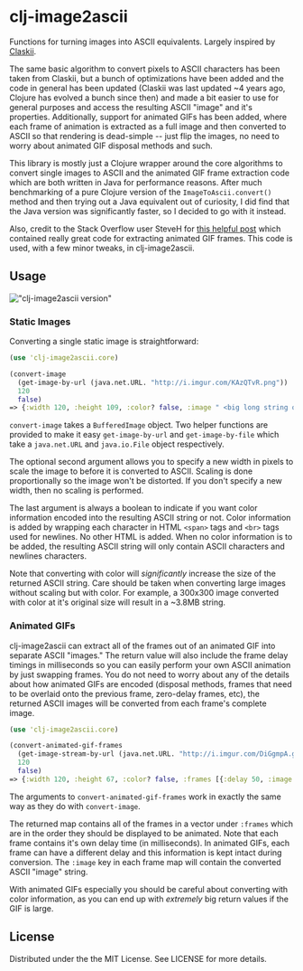 # clj-image2ascii

Functions for turning images into ASCII equivalents. Largely inspired by
[Claskii](https://github.com/LauJensen/Claskii).

The same basic algorithm to convert pixels to ASCII characters has been taken from Claskii, but a bunch of
optimizations have been added and the code in general has been updated (Claskii was last updated ~4 years ago, Clojure
has evolved a bunch since then) and made a bit easier to use for general purposes and access the resulting ASCII
"image" and it's properties. Additionally, support for animated GIFs has been added, where each frame of animation is
extracted as a full image and then converted to ASCII so that rendering is dead-simple -- just flip the images, no need
to worry about animated GIF disposal methods and such.

This library is mostly just a Clojure wrapper around the core algorithms to convert single images to ASCII and the
animated GIF frame extraction code which are both written in Java for performance reasons. After much benchmarking
of a pure Clojure version of the `ImageToAscii.convert()` method and then trying out a Java equivalent out of
curiosity, I did find that the Java version was significantly faster, so I decided to go with it instead.

Also, credit to the Stack Overflow user SteveH for [this helpful post](http://stackoverflow.com/a/18425922) which
contained really great code for extracting animated GIF frames. This code is used, with a few minor tweaks, in
clj-image2ascii.

## Usage

!["clj-image2ascii version"](https://clojars.org/clj-image2ascii/latest-version.svg)

### Static Images

Converting a single static image is straightforward:

```clojure
(use 'clj-image2ascii.core)

(convert-image
  (get-image-by-url (java.net.URL. "http://i.imgur.com/KAzQTvR.png"))
  120
  false)
=> {:width 120, :height 109, :color? false, :image " <big long string of ASCII here> "}
```

`convert-image` takes a `BufferedImage` object. Two helper functions are provided to make it easy `get-image-by-url`
and `get-image-by-file` which take a `java.net.URL` and `java.io.File` object respectively.

The optional second argument allows you to specify a new width in pixels to scale the image to before it is converted
to ASCII. Scaling is done proportionally so the image won't be distorted. If you don't specify a new width, then no
scaling is performed.

The last argument is always a boolean to indicate if you want color information encoded into the resulting ASCII string
or not. Color information is added by wrapping each character in HTML `<span>` tags and `<br>` tags used for newlines.
No other HTML is added. When no color information is to be added, the resulting ASCII string will only contain ASCII
characters and newlines characters.

Note that converting with color will *significantly* increase the size of the returned ASCII string. Care should be
taken when converting large images without scaling but with color. For example, a 300x300 image converted with color
at it's original size will result in a ~3.8MB string.

### Animated GIFs

clj-image2ascii can extract all of the frames out of an animated GIF into separate ASCII "images." The return value
will also include the frame delay timings in milliseconds so you can easily perform your own ASCII animation by just
swapping frames. You do not need to worry about any of the details about how animated GIFs are encoded (disposal
methods, frames that need to be overlaid onto the previous frame, zero-delay frames, etc), the returned ASCII images
will be converted from each frame's complete image.

```clojure
(use 'clj-image2ascii.core)

(convert-animated-gif-frames
  (get-image-stream-by-url (java.net.URL. "http://i.imgur.com/DiGgmpA.gif"))
  120
  false)
=> {:width 120, :height 67, :color? false, :frames [{:delay 50, :image "..."} {:delay 50, :image "..."} ... ]}
```

The arguments to `convert-animated-gif-frames` work in exactly the same way as they do with `convert-image`.

The returned map contains all of the frames in a vector under `:frames` which are in the order they should be displayed
to be animated. Note that each frame contains it's own delay time (in milliseconds). In animated GIFs, each frame can
have a different delay and this information is kept intact during conversion. The `:image` key in each frame map
will contain the converted ASCII "image" string.

With animated GIFs especially you should be careful about converting with color information, as you can end up with
*extremely* big return values if the GIF is large.

## License

Distributed under the the MIT License. See LICENSE for more details.

